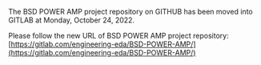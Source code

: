 The BSD POWER AMP project repository on GITHUB has been moved into GITLAB
at Monday, October 24, 2022.

Please follow the new URL of BSD POWER AMP project repository:
[https://gitlab.com/engineering-eda/BSD-POWER-AMP/](https://gitlab.com/engineering-eda/BSD-POWER-AMP/)
